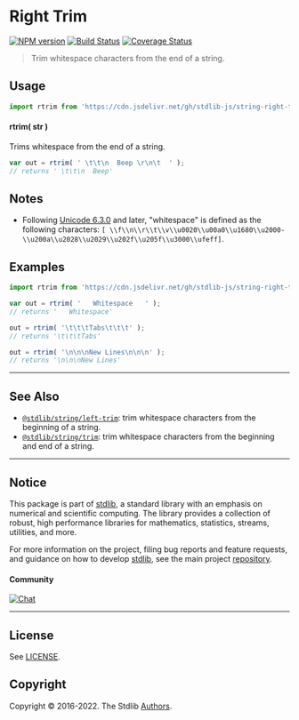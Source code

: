 <!--

@license Apache-2.0

Copyright (c) 2018 The Stdlib Authors.

Licensed under the Apache License, Version 2.0 (the "License");
you may not use this file except in compliance with the License.
You may obtain a copy of the License at

   http://www.apache.org/licenses/LICENSE-2.0

Unless required by applicable law or agreed to in writing, software
distributed under the License is distributed on an "AS IS" BASIS,
WITHOUT WARRANTIES OR CONDITIONS OF ANY KIND, either express or implied.
See the License for the specific language governing permissions and
limitations under the License.

-->

# Right Trim

[![NPM version][npm-image]][npm-url] [![Build Status][test-image]][test-url] [![Coverage Status][coverage-image]][coverage-url] <!-- [![dependencies][dependencies-image]][dependencies-url] -->

> Trim whitespace characters from the end of a string.



<section class="usage">

## Usage

```javascript
import rtrim from 'https://cdn.jsdelivr.net/gh/stdlib-js/string-right-trim@deno/mod.js';
```

#### rtrim( str )

Trims whitespace from the end of a string.

```javascript
var out = rtrim( ' \t\t\n  Beep \r\n\t  ' );
// returns ' \t\t\n  Beep'
```

</section>

<!-- /.usage -->

<section class="notes">

## Notes

-   Following [Unicode 6.3.0][unicode] and later, "whitespace" is defined as the following characters: `[ \\f\\n\\r\\t\\v\\u0020\\u00a0\\u1680\\u2000-\\u200a\\u2028\\u2029\\u202f\\u205f\\u3000\\ufeff]`.

</section>

<!-- /.notes -->

<section class="examples">

## Examples

<!-- eslint no-undef: "error" -->

```javascript
import rtrim from 'https://cdn.jsdelivr.net/gh/stdlib-js/string-right-trim@deno/mod.js';

var out = rtrim( '   Whitespace   ' );
// returns '   Whitespace'

out = rtrim( '\t\t\tTabs\t\t\t' );
// returns '\t\t\tTabs'

out = rtrim( '\n\n\nNew Lines\n\n\n' );
// returns '\n\n\nNew Lines'
```

</section>

<!-- /.examples -->



<!-- Section for related `stdlib` packages. Do not manually edit this section, as it is automatically populated. -->

<section class="related">

* * *

## See Also

-   <span class="package-name">[`@stdlib/string/left-trim`][@stdlib/string/left-trim]</span><span class="delimiter">: </span><span class="description">trim whitespace characters from the beginning of a string.</span>
-   <span class="package-name">[`@stdlib/string/trim`][@stdlib/string/trim]</span><span class="delimiter">: </span><span class="description">trim whitespace characters from the beginning and end of a string.</span>

</section>

<!-- /.related -->

<!-- Section for all links. Make sure to keep an empty line after the `section` element and another before the `/section` close. -->


<section class="main-repo" >

* * *

## Notice

This package is part of [stdlib][stdlib], a standard library with an emphasis on numerical and scientific computing. The library provides a collection of robust, high performance libraries for mathematics, statistics, streams, utilities, and more.

For more information on the project, filing bug reports and feature requests, and guidance on how to develop [stdlib][stdlib], see the main project [repository][stdlib].

#### Community

[![Chat][chat-image]][chat-url]

---

## License

See [LICENSE][stdlib-license].


## Copyright

Copyright &copy; 2016-2022. The Stdlib [Authors][stdlib-authors].

</section>

<!-- /.stdlib -->

<!-- Section for all links. Make sure to keep an empty line after the `section` element and another before the `/section` close. -->

<section class="links">

[npm-image]: http://img.shields.io/npm/v/@stdlib/string-right-trim.svg
[npm-url]: https://npmjs.org/package/@stdlib/string-right-trim

[test-image]: https://github.com/stdlib-js/string-right-trim/actions/workflows/test.yml/badge.svg?branch=main
[test-url]: https://github.com/stdlib-js/string-right-trim/actions/workflows/test.yml?query=branch:main

[coverage-image]: https://img.shields.io/codecov/c/github/stdlib-js/string-right-trim/main.svg
[coverage-url]: https://codecov.io/github/stdlib-js/string-right-trim?branch=main

<!--

[dependencies-image]: https://img.shields.io/david/stdlib-js/string-right-trim.svg
[dependencies-url]: https://david-dm.org/stdlib-js/string-right-trim/main

-->

[chat-image]: https://img.shields.io/gitter/room/stdlib-js/stdlib.svg
[chat-url]: https://gitter.im/stdlib-js/stdlib/

[stdlib]: https://github.com/stdlib-js/stdlib

[stdlib-authors]: https://github.com/stdlib-js/stdlib/graphs/contributors

[umd]: https://github.com/umdjs/umd
[es-module]: https://developer.mozilla.org/en-US/docs/Web/JavaScript/Guide/Modules

[deno-url]: https://github.com/stdlib-js/string-right-trim/tree/deno
[umd-url]: https://github.com/stdlib-js/string-right-trim/tree/umd
[esm-url]: https://github.com/stdlib-js/string-right-trim/tree/esm
[branches-url]: https://github.com/stdlib-js/string-right-trim/blob/main/branches.md

[stdlib-license]: https://raw.githubusercontent.com/stdlib-js/string-right-trim/main/LICENSE

[standard-streams]: https://en.wikipedia.org/wiki/Standard_streams

[unicode]: https://en.wikipedia.org/wiki/Unicode

[mdn-regexp]: https://developer.mozilla.org/en-US/docs/Web/JavaScript/Guide/Regular_Expressions

<!-- <related-links> -->

[@stdlib/string/left-trim]: https://github.com/stdlib-js/string-left-trim/tree/deno

[@stdlib/string/trim]: https://github.com/stdlib-js/string-trim/tree/deno

<!-- </related-links> -->

</section>

<!-- /.links -->
